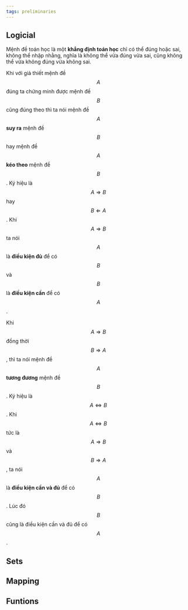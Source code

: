 ```yaml
---
tags: preliminaries
---
```


## Logicial

Mệnh đề toán học là một **khẳng định toán học** chỉ có thể đúng hoặc sai, không thể nhập nhằng, nghĩa là không thể vừa đúng vừa sai, cũng không thể vừa không đúng vừa không sai. 

Khi với giả thiết mệnh đề $$A$$ đúng ta chứng minh được mệnh đề $$B$$ cũng đúng theo thì ta nói mệnh đề $$A$$ **suy ra** mệnh đề $$B$$ hay mệnh đề $$A$$ **kéo theo** mệnh đề $$B$$. Ký hiệu là $$A \Rightarrow B$$ hay $$B \Leftarrow A$$. Khi $$A \Rightarrow B$$ ta nói $$A$$ là **điều kiện đủ** để có $$B$$ và $$B$$ là **điều kiện cần** để có $$A$$. 

Khi $$A \Rightarrow B$$ đồng thời $$B \Rightarrow A$$, thì ta nói mệnh đề $$A$$ **tương đương** mệnh đề $$B$$. Ký hiệu là $$A \Leftrightarrow B$$. Khi $$A \Leftrightarrow B$$ tức là $$A \Rightarrow B$$ và $$B \Rightarrow A$$, ta nói $$A$$ là **điều kiện cần và đủ** để có $$B$$. Lúc đó $$B$$ cũng là điều kiện cần và đủ để có $$A$$.

## Sets

## Mapping

## Funtions
